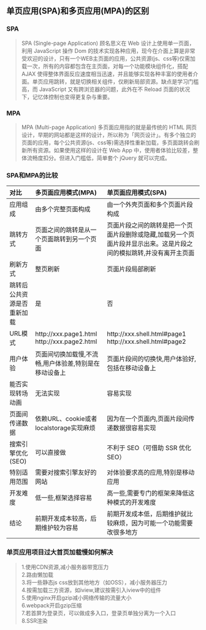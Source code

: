 
<div id="export_content"><div class="output_wrapper" id="output_wrapper_id"><h2 id="hspampa"><span>单页应用(SPA)和多页应用(MPA)的区别</span></h2>
<h3 id="hspa"><span>SPA</span></h3>
<blockquote>
  <p>SPA (Single-page Application) 顾名思义在 Web 设计上使用单一页面，利用 JavaScript 操作 Dom 的技术实现各种应用，现今在介面上算是非常受欢迎的设计，只有一个WEB主页面的应用，公共资源(js、css等)仅需加载一次，所有的内容都包含在主页面，对每一个功能模块组件化，搭配 AJAX 使得整体界面反应速度相当迅速，并且能够实现各种丰富的使用者介面。单页应用跳转，就是切换相关组件，仅刷新局部资源。缺点是学习门槛高，而 JavaScript 又有跨浏览器的问题，此外在不  Reload 页面的状况下，记忆体控制也变得更复杂与重要。</p>
</blockquote>
<h3 id="hmpa"><span>MPA</span></h3>
<blockquote>
  <p>MPA (Multi-page Application) 多页面应用指的就是最传统的 HTML 网页设计，早期的网站都是这样的设计，所以称为「网页设计」。有多个独立的页面的应用，每个公共资源(js、css等)需选择性重新加载，多页面跳转会刷新所有资源。如果使用这样的设计在 Web App 中，使用者体验比较差，整体流畅度扣分。但进入门槛低，简单套个 jQuery 就可以完成。</p>
</blockquote>
<h3 id="hspampa-1"><span>SPA和MPA的比较</span></h3>
<table>
<thead>
<tr>
<th style="text-align:left;">对比</th>
<th style="text-align:left;">多页面应用模式(MPA)</th>
<th style="text-align:left;">单页面应用模式(SPA)</th>
</tr>
</thead>
<tbody>
<tr>
<td style="text-align:left;">应用组成</td>
<td style="text-align:left;">由多个完整页面构成</td>
<td style="text-align:left;">由一个外壳页面和多个页面片段构成</td>
</tr>
<tr>
<td style="text-align:left;">跳转方式</td>
<td style="text-align:left;">页面之间的跳转是从一个页面跳转到另一个页面</td>
<td style="text-align:left;">页面片段之间的跳转是把一个页面片段删除或隐藏,加载另一个页面片段并显示出来。这是片段之间的模拟跳转,并没有离开主页面</td>
</tr>
<tr>
<td style="text-align:left;">刷新方式</td>
<td style="text-align:left;">整页刷新</td>
<td style="text-align:left;">页面片段局部刷新</td>
</tr>
<tr>
<td style="text-align:left;">跳转后公共资源是否重新加载</td>
<td style="text-align:left;">是</td>
<td style="text-align:left;">否</td>
</tr>
<tr>
<td style="text-align:left;">URL模式</td>
<td style="text-align:left;">http://xxx.page1.html <br> http://xxx.page2.html</td>
<td style="text-align:left;">http://xxx.shell.html#page1 <br> http://xxx.shell.html#page2</td>
</tr>
<tr>
<td style="text-align:left;">用户体验</td>
<td style="text-align:left;">页面间切换加载慢,不流畅,用户体验差,特别是在移动设备上</td>
<td style="text-align:left;">页面片段间的切换快,用户体验好,包括在移动设备上</td>
</tr>
<tr>
<td style="text-align:left;">能否实现转场动画</td>
<td style="text-align:left;">无法实现</td>
<td style="text-align:left;">容易实现</td>
</tr>
<tr>
<td style="text-align:left;">页面间传递数据</td>
<td style="text-align:left;">依赖URL、cookie或者localstorage实现麻烦</td>
<td style="text-align:left;">因为在一个页面内,页面片段间传递数据很容易实现</td>
</tr>
<tr>
<td style="text-align:left;">搜索引擎优化(SEO)</td>
<td style="text-align:left;">可以直接做</td>
<td style="text-align:left;">不利于 SEO（可借助 SSR 优化 SEO）</td>
</tr>
<tr>
<td style="text-align:left;">特别适用范围</td>
<td style="text-align:left;">需要对搜索引擎友好的网站</td>
<td style="text-align:left;">对体验要求高的应用,特别是移动应用</td>
</tr>
<tr>
<td style="text-align:left;">开发难度</td>
<td style="text-align:left;">低一些,框架选择容易</td>
<td style="text-align:left;">高一些,需要专门的框架来降低这种模式的开发难度</td>
</tr>
<tr>
<td style="text-align:left;">结论</td>
<td style="text-align:left;">前期开发成本较高，后期维护较为容易</td>
<td style="text-align:left;">前期开发成本低，后期维护就比较麻烦，因为可能一个功能需要改很多地方</td>
</tr>
</tbody>
</table>
<h3 id="h"><span>单页应用项目过大首页加载慢如何解决</span></h3>
<blockquote>
  <p>1.使用CDN资源,减小服务器带宽压力<br>2.路由懒加载<br>3.将一些静态js css放到其他地方（如OSS），减小服务器压力<br>4.按需加载三方资源，如iview,建议按需引入iview中的组件<br>5.使用nginx开启gzip减小网络传输的流量大小<br>6.webpack开启gzip压缩<br>7.若首屏为登录页，可以做成多入口，登录页单独分离为一个入口<br>8.SSR渲染</p>
</blockquote></div></div>

